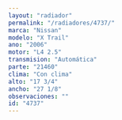 ```yaml
---
layout: "radiador"
permalink: "/radiadores/4737/"
marca: "Nissan"
modelo: "X Trail"
ano: "2006"
motor: "L4 2.5"
transmision: "Automática"
parte: "21460"
clima: "Con clima"
alto: "17 3/4"
ancho: "27 1/8"
observaciones: ""
id: "4737"
---
```



